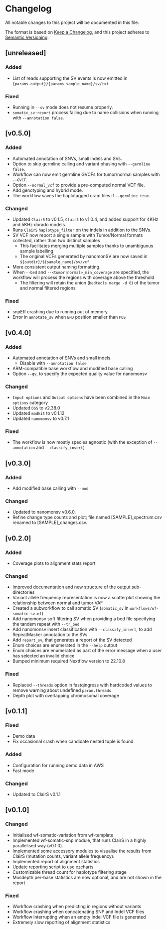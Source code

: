 # Changelog
All notable changes to this project will be documented in this file.

The format is based on [Keep a Changelog](https://keepachangelog.com/en/1.1.0/),
and this project adheres to [Semantic Versioning](https://semver.org/spec/v2.0.0.html).

## [unreleased]
### Added
- List of reads supporting the SV events is now emitted in `{params.output}/{params.sample_name}/sv/txt`

### Fixed
- Running in `--sv` mode does not resume properly.
- `somatic_sv:report` process failing due to name collisions when running with `--annotation false`.

## [v0.5.0]
### Added
- Automated annotation of SNVs, small indels and SVs.
- Option to skip germline calling and variant phasing with `--germline false`.
- Workflow can now emit germline GVCFs for tumor/normal samples with `--GVCF`.
- Option `--normal_vcf` to provide a pre-computed normal VCF file.
- Add genotyping and hybrid mode.
- The workflow saves the haplotagged cram files if `--germline true`.

### Changed
- Updated `ClairS` to v0.1.5, `Clair3` to v1.0.4, and added support for 4KHz and 5KHz dorado models.
- Runs `ClairS` `haplotype_filter` on the indels in addition to the SNVs.
- SV VCF now report a single sample with Tumor/Normal formats collected, rather than two distinct samples
    - This facilitates merging multiple samples thanks to unambiguous sample labelling
    - The original VCFs generated by nanomonSV are now saved in `${outdir}/${sample_name}/sv/vcf`
- More consistent output naming formatting.
- When `--bed` and `--<tumor|normal>_min_coverage` are specified, the workflow will process the regions with coverage above the threshold
    - The filtering will retain the union (`bedtools merge -d 0`) of the tumor and normal filtered regions

### Fixed
- snpEff crashing due to running out of memory.
- Error in `annotate_sv` when `END` position smaller than `POS`

## [v0.4.0]
### Added
- Automated annotation of SNVs and small indels.
    - Disable with `--annotation false`
- ARM-compatible base workflow and modified base calling
- Option `--qv`, to specify the expected quality value for nanomonsv

### Changed
- `Input options` and `Output options` have been combined in the `Main options` category
- Updated `DSS` to v2.38.0
- Updated `modkit` to v0.1.12
- Updated `nanomonsv` to v0.7.1

### Fixed
- The workflow is now mostly species agnostic (with the exception of `--annotation` and `--classify_insert`)

## [v0.3.0]
### Added
- Add modified base calling with `--mod`

### Changed
- Updated to nanomonsv v0.6.0.
- Refine change type counts and plot; file named [SAMPLE]_spectrum.csv renamed to [SAMPLE]_changes.csv.

## [v0.2.0]
### Added
- Coverage plots to alignment stats report

### Changed
- Improved documentation and new structure of the output sub-directories
- Variant allele frequency representation is now a scatterplot showing the relationship between normal and tumor VAF
- Created a subworkflow to call somatic SV (`somatic_sv` in `workflows/wf-somatic-sv.nf`)
- Add nanomonsv soft filtering SV when providing a bed file specifying the tandem repeat with `--tr_bed`
- Add nanomonsv insert classification with `--classify_insert`, to add RepeatMasker annotation to the SVs
- Add `report_sv`, that generates a report of the SV detected
- Enum choices are enumerated in the `--help` output
- Enum choices are enumerated as part of the error message when a user has selected an invalid choice
- Bumped minimum required Nextflow version to 22.10.8

### Fixed
- Replaced `--threads` option in fastqingress with hardcoded values to remove warning about undefined `param.threads`
- Depth plot with overlapping chromosomal coverage

## [v0.1.1]
### Fixed
- Demo data
- Fix occasional crash when candidate nested tuple is found

### Added
- Configuration for running demo data in AWS
- Fast mode

### Changed
- Updated to ClairS v0.1.1

## [v0.1.0]
### Changed
- Initialised wf-somatic-variation from wf-template
- Implemented wf-somatic-snp module, that runs ClairS in a highly parallelised way (v0.1.0).
- Implemented some accessory modules to visualise the results from ClairS (mutation counts, variant allele frequency).
- Implemented report of alignment statistics
- Update reporting script to use ezcharts
- Customizable thread count for haplotype filtering stage
- Mosdepth per-base statistics are now optional, and are not shown in the report

### Fixed
- Workflow crashing when predicting in regions without variants
- Workflow crashing when concatenating SNP and Indel VCF files
- Workflow interrupting when an empty Indel VCF file is generated
- Extremely slow reporting of alignment statistics

